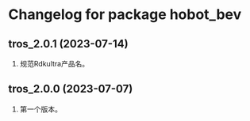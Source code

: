 # Changelog for package hobot_bev

tros_2.0.1 (2023-07-14)
------------------
1. 规范Rdkultra产品名。

tros_2.0.0 (2023-07-07)
------------------
1. 第一个版本。
